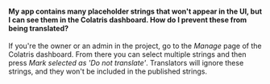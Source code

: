 #### My app contains many placeholder strings that won't appear in the UI, but I can see them in the Colatris dashboard. How do I prevent these from being translated?

If you're the owner or an admin in the project, go to the _Manage_ page of the Colatris dashboard. From there you can select multiple strings and then press _Mark selected as 'Do not translate'_. Translators will ignore these strings, and they won't be included in the published strings. 


